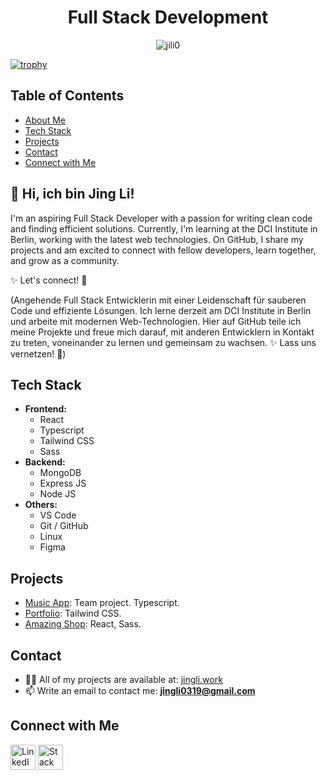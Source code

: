 <h1 align="center">Full Stack Development</h1>
<p align="center">
  <img src="https://komarev.com/ghpvc/?username=jili0&label=Profile%20views&color=edcc26&style=flat" alt="jili0" />
</p>

[![trophy](https://github-profile-trophy.vercel.app/?username=jili0&theme=onedark&rank=-C&title=-Issues,-Reviews)](https://github.com/jili0/github-profile-trophy)
<br>

## Table of Contents
- [About Me](#about-me)
- [Tech Stack](#tech-stack)
- [Projects](#projects)
- [Contact](#contact)
- [Connect with Me](#connect-with-me)

## 👋 Hi, ich bin Jing Li!

I'm an aspiring Full Stack Developer with a passion for writing clean code and finding efficient solutions. Currently, I'm learning at the DCI Institute in Berlin, working with the latest web technologies. On GitHub, I share my projects and am excited to connect with fellow developers, learn together, and grow as a community.

✨ Let's connect! 🚀

(Angehende Full Stack Entwicklerin mit einer Leidenschaft für sauberen Code und effiziente Lösungen. Ich lerne derzeit am DCI Institute in Berlin und arbeite mit modernen Web-Technologien. Hier auf GitHub teile ich meine Projekte und freue mich darauf, mit anderen Entwicklern in Kontakt zu treten, voneinander zu lernen und gemeinsam zu wachsen. ✨ Lass uns vernetzen! 🚀)

## Tech Stack
- **Frontend:**
  - React
  - Typescript
  - Tailwind CSS
  - Sass
- **Backend:**
  - MongoDB
  - Express JS
  - Node JS
- **Others:**
  - VS Code
  - Git / GitHub
  - Linux
  - Figma

## Projects
- [Music App](https://jili0.me/musicApp/): Team project. Typescript.
- [Portfolio](https://tailwind-portfolio-koi2.onrender.com/): Tailwind CSS.
- [Amazing Shop](https://amazing-shop.onrender.com/): React, Sass.

## Contact
- 👨‍💻 All of my projects are available at: [jingli.work](https://jingli.work)
- 📫 Write an email to contact me: **jingli0319@gmail.com**

## Connect with Me
<p align="left">
  <a href="https://linkedin.com/in/jili0" target="blank"><img src="https://raw.githubusercontent.com/rahuldkjain/github-profile-readme-generator/master/src/images/icons/Social/linked-in-alt.svg" alt="LinkedIn" width="40" height="40"/></a>
  <a href="https://stackoverflow.com/users/24250717" target="blank"><img src="https://raw.githubusercontent.com/rahuldkjain/github-profile-readme-generator/master/src/images/icons/Social/stack-overflow.svg" alt="Stack Overflow" width="40" height="40"/></a>
</p>
